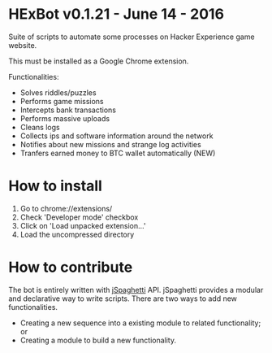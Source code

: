 # HExBot v0.1.21 - June 14 - 2016
Suite of scripts to automate some processes on Hacker Experience game website.

This must be installed as a Google Chrome extension.

Functionalities:
* Solves riddles/puzzles
* Performs game missions
* Intercepts bank transactions
* Performs massive uploads
* Cleans logs
* Collects ips and software information around the network
* Notifies about new missions and strange log activities
* Tranfers earned money to BTC wallet automatically (NEW)

# How to install
1. Go to chrome://extensions/
2. Check 'Developer mode' checkbox
3. Click on 'Load unpacked extension...'
4. Load the uncompressed directory

# How to contribute
The bot is entirely written with [jSpaghetti](https://github.com/gresendesa/jSpaghetti) API. jSpaghetti provides a modular and declarative way to write scripts.
There are two ways to add new functionalities.
* Creating a new sequence into a existing module to related functionality; or
* Creating a module to build a new functionality.
